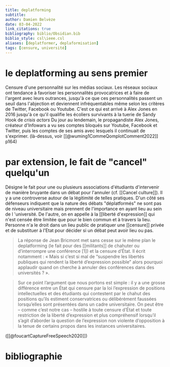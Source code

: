 ```yaml
---
title: deplatforming
subtitle:
author: Damien Belvèze
date: 03-04-2022
link_citations: true
bibliography: biblio/Obsidian.bib
biblio_style: csl\ieee.csl
aliases: [deplatformer, deplaformisation]
tags: [censure, université]
---
```



# le deplatforming au sens premier

Censure d'une personnalité sur les médias sociaux. 
Les réseaux sociaux ont tendance à favoriser les personnalités provocatrices et à faire de l'argent avec leurs outrances, jusqu'à ce que ces personnalités passent un seuil dans l'abjection et deviennent infréquentables même selon les critères de Twitter, Facebook ou Youtube. C'est ce qui est arrivé à Alex Jones en 2016 jusqu'à ce qu'il qualifie les écoliers survivants à la tuerie de Sandy Hook de *crisis actors*
Du jour au lendemain, le propagandiste Alex Jones, créateur d'Infowars a vu ses comptes bloqués sur Youtube, Facebook et Twitter, puis les comptes de ses amis avec lesquels il continuait de s'exprimer. 
(là-dessus, voir [[@wuming1CommeQomplotComment2022]] p164)

# par extension, le fait de "cancel" quelqu'un

Désigne le fait pour une ou plusieurs associations d'étudiants d'intervenir de manière bruyante dans un débat pour l'annuler (cf. [[Cancel culture]]). 
Il y a une controverse autour de la légitimité de telles pratiques. 
D'un côté ses défenseurs indiquent que la nature des débats "déplatformés" ne sont pas de niveau universitaire mais prennent de l'importance en ayant lieu au sein de l 'université.
De l'autre, on en appelle à la [[liberté d'expression]] qui n'est censée être limitée que pour le bien commun et à travers la lieu. Personne n'a le droit dans un lieu public de pratiquer une [[censure]] privée et de substituer à l'Etat pour décider si un débat peut avoir lieu ou pas. 

>La réponse de Jean Bricmont met sans cesse sur le même plan le deplatforming (le fait pour des [[militants]] de chahuter ou d’interrompre une conférence [1]) et la censure d’État. Il écrit notamment : « Mais si c’est si mal de “suspendre les libertés publiques qui rendent la liberté d’expression possible” alors pourquoi applaudir quand on cherche à annuler des conférences dans des universités ? ».

>Sur ce point l’argument que nous portons est simple : il y a une grosse différence entre un État qui censure par la loi l’expression de positions intellectuelles et des étudiants qui contestent par le chahut des positions qu’ils estiment conservatrices ou délibérément faussées lorsqu’elles sont présentées dans un cadre universitaire. On peut être – comme c’est notre cas – hostile à toute censure d’État et toute restriction de la liberté d’expression et plus compréhensif lorsqu’il s’agit d’aborder la question de l’expression non violente d’opposition à la tenue de certains propos dans les instances universitaires.

([[@foucartCaptureFreeSpeech2020]])




# bibliographie

